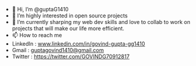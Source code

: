 - 👋 Hi, I’m @guptaG1410
- 👀 I’m highly interested in open source projects
- 🌱 I’m currently sharping my web dev skills and love to collab to work on projects that will make our life more efficient.
- 📫 How to reach me 
-    LinkedIn : www.linkedin.com/in/govind-gupta-gg1410
-    Gmail : guptagovind1410@gmail.com
-    Twitter : https://twitter.com/GOVINDG70912817

<!---
guptaG1410/guptaG1410 is a ✨ special ✨ repository because its `README.md` (this file) appears on your GitHub profile.
You can click the Preview link to take a look at your changes.
--->
